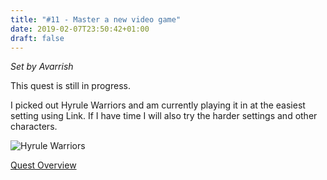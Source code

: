 ```yaml
---
title: "#11 - Master a new video game"
date: 2019-02-07T23:50:42+01:00
draft: false
---
```


*Set by Avarrish*

This quest is still in progress.

I picked out Hyrule Warriors and am currently playing it in at the easiest setting using Link. If I have time I will also try the harder settings and other characters.

![Hyrule Warriors][hyrule-warriors]

[Quest Overview](/en/quest)

[hyrule-warriors]: /quest/quest-11_hyrule-warriors.jpg